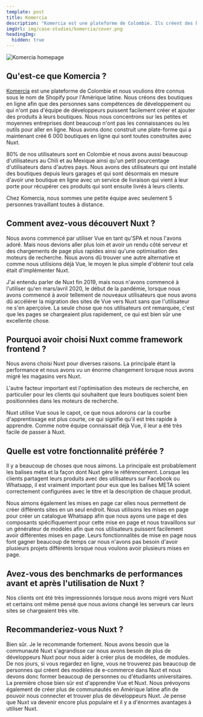```yaml
---
template: post
title: Komercia
description: "Komercia est une plateforme de Colombie. Ils créent des boutiques en ligne afin que des personnes sans compétences de développement ou qui n'ont pas d'équipe de développeurs puissent facilement créer et ajouter des produits à leurs boutiques."
imgUrl: img/case-studies/komercia/cover.png
headingImg:
  hidden: true
---
```


![Komercia homepage](img/case-studies/komercia/main.png)

## Qu'est-ce que Komercia ?

[Komercia](https://www.komercia.co/) est une plateforme de Colombie et nous voulions être connus sous le nom de Shopify pour l'Amérique latine. Nous créons des boutiques en ligne afin que des personnes sans compétences de développement ou qui n'ont pas d'équipe de développeurs puissent facilement créer et ajouter des produits à leurs boutiques. Nous nous concentrons sur les petites et moyennes entreprises dont beaucoup n'ont pas les connaissances ou les outils pour aller en ligne. Nous avons donc construit une plate-forme qui a maintenant créé 6 000 boutiques en ligne qui sont toutes construites avec Nuxt.

80% de nos utilisateurs sont en Colombie et nous avons aussi beaucoup d'utilisateurs au Chili et au Mexique ainsi qu'un petit pourcentage d'utilisateurs dans d'autres pays. Nous avons des utilisateurs qui ont installé des boutiques depuis leurs garages et qui sont désormais en mesure d'avoir une boutique en ligne avec un service de livraison qui vient à leur porte pour récupérer ces produits qui sont ensuite livrés à leurs clients.

Chez Komercia, nous sommes une petite équipe avec seulement 5 personnes travaillant toutes à distance.

## Comment avez-vous découvert Nuxt ?

Nous avons commencé par utiliser Vue en tant qu'SPA et nous l'avons adoré. Mais nous devions aller plus loin et avoir un rendu côté serveur et des chargements de page plus rapides ainsi qu'une optimisation des moteurs de recherche. Nous avons dû trouver une autre alternative et comme nous utilisions déjà Vue, le moyen le plus simple d'obtenir tout cela était d'implémenter Nuxt.

J'ai entendu parler de Nuxt fin 2019, mais nous n'avons commencé à l'utiliser qu'en mars/avril 2020, le début de la pandémie, lorsque nous avons commencé à avoir tellement de nouveaux utilisateurs que nous avons dû accélérer la migration des sites de Vue vers Nuxt sans que l'utilisateur ne s'en aperçoive. La seule chose que nos utilisateurs ont remarquée, c'est que les pages se chargeaient plus rapidement, ce qui est bien sûr une excellente chose.

## Pourquoi avoir choisi Nuxt comme framework frontend ?

Nous avons choisi Nuxt pour diverses raisons. La principale étant la performance et nous avons vu un énorme changement lorsque nous avons migré les magasins vers Nuxt.

L'autre facteur important est l'optimisation des moteurs de recherche, en particulier pour les clients qui souhaitent que leurs boutiques soient bien positionnées dans les moteurs de recherche.

Nuxt utilise Vue sous le capot, ce que nous adorons car la courbe d'apprentissage est plus courte, ce qui signifie qu'il est très rapide à apprendre. Comme notre équipe connaissait déjà Vue, il leur a été très facile de passer à Nuxt.

## Quelle est votre fonctionnalité préférée ?

Il y a beaucoup de choses que nous aimons. La principale est probablement les balises méta et la façon dont Nuxt gère le référencement. Lorsque les clients partagent leurs produits avec des utilisateurs sur Facebook ou Whatsapp, il est vraiment important pour eux que les balises META soient correctement configurées avec le titre et la description de chaque produit.

Nous aimons également les mises en page car elles nous permettent de créer différents sites en un seul endroit. Nous utilisons les mises en page pour créer un catalogue Whatsapp afin que nous ayons une page et des composants spécifiquement pour cette mise en page et nous travaillons sur un générateur de modèles afin que nos utilisateurs puissent facilement avoir différentes mises en page. Leurs fonctionnalités de mise en page nous font gagner beaucoup de temps car nous n'avons pas besoin d'avoir plusieurs projets différents lorsque nous voulons avoir plusieurs mises en page.

## Avez-vous des benchmarks de performances avant et après l'utilisation de Nuxt ?

Nos clients ont été très impressionnés lorsque nous avons migré vers Nuxt et certains ont même pensé que nous avions changé les serveurs car leurs sites se chargeaient très vite.

## Recommanderiez-vous Nuxt ?

Bien sûr. Je le recommande fortement. Nous avons besoin que la communauté Nuxt s'agrandisse car nous avons besoin de plus de développeurs Nuxt pour nous aider à créer plus de modèles, de modules. De nos jours, si vous regardez en ligne, vous ne trouverez pas beaucoup de personnes qui créent des modèles de e-commerce dans Nuxt et nous devons donc former beaucoup de personnes ou d'étudiants universitaires. La première chose bien sûr est d'apprendre Vue et Nuxt. Nous prévoyons également de créer plus de communautés en Amérique latine afin de pouvoir nous connecter et trouver plus de développeurs Nuxt. Je pense que Nuxt va devenir encore plus populaire et il y a d'énormes avantages à utiliser Nuxt.
